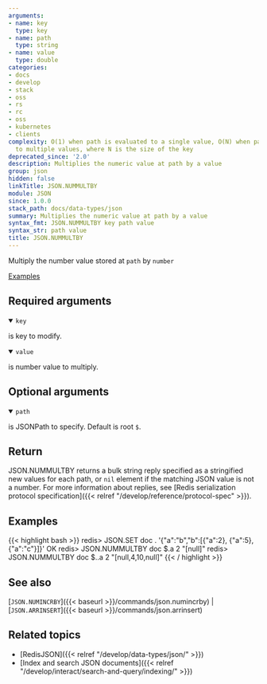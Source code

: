 ```yaml
---
arguments:
- name: key
  type: key
- name: path
  type: string
- name: value
  type: double
categories:
- docs
- develop
- stack
- oss
- rs
- rc
- oss
- kubernetes
- clients
complexity: O(1) when path is evaluated to a single value, O(N) when path is evaluated
  to multiple values, where N is the size of the key
deprecated_since: '2.0'
description: Multiplies the numeric value at path by a value
group: json
hidden: false
linkTitle: JSON.NUMMULTBY
module: JSON
since: 1.0.0
stack_path: docs/data-types/json
summary: Multiplies the numeric value at path by a value
syntax_fmt: JSON.NUMMULTBY key path value
syntax_str: path value
title: JSON.NUMMULTBY
---
```

Multiply the number value stored at `path` by `number`

[Examples](#examples)

## Required arguments

<details open><summary><code>key</code></summary> 

is key to modify.
</details>

<details open><summary><code>value</code></summary> 

is number value to multiply. 
</details>

## Optional arguments

<details open><summary><code>path</code></summary> 

is JSONPath to specify. Default is root `$`.
</details>

## Return

JSON.NUMMULTBY returns a bulk string reply specified as a stringified new values for each path, or `nil` element if the matching JSON value is not a number.
For more information about replies, see [Redis serialization protocol specification]({{< relref "/develop/reference/protocol-spec" >}}).

## Examples

{{< highlight bash >}}
redis> JSON.SET doc . '{"a":"b","b":[{"a":2}, {"a":5}, {"a":"c"}]}'
OK
redis> JSON.NUMMULTBY doc $.a 2
"[null]"
redis> JSON.NUMMULTBY doc $..a 2
"[null,4,10,null]"
{{< / highlight >}}

## See also

[`JSON.NUMINCRBY`]({{< baseurl >}}/commands/json.numincrby) | [`JSON.ARRINSERT`]({{< baseurl >}}/commands/json.arrinsert) 

## Related topics

* [RedisJSON]({{< relref "/develop/data-types/json/" >}})
* [Index and search JSON documents]({{< relref "/develop/interact/search-and-query/indexing/" >}})
